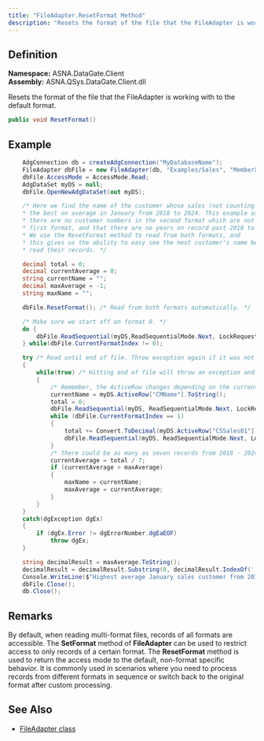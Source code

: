 ```yaml
---
title: "FileAdapter.ResetFormat Method"
description: "Resets the format of the file that the FileAdapter is working with to the default format."
---
```


## Definition

**Namespace:** ASNA.DataGate.Client  
**Assembly:** ASNA.QSys.DataGate.Client.dll

Resets the format of the file that the FileAdapter is working with to the default format.

```cs
public void ResetFormat()
```


## Example

```cs
    AdgConnection db = createAdgConnection("MyDatabaseName");
    FileAdapter dbFile = new FileAdapter(db, "Examples/Sales", "MemberX");
    dbFile.AccessMode = AccessMode.Read;
    AdgDataSet myDS = null;
    dbFile.OpenNewAdgDataSet(out myDS);

    /* Here we find the name of the customer whose sales (not counting returns) were
    * the best on average in January from 2018 to 2024. This example assumes
    * there are no customer numbers in the second format which are not found in the
    * first format, and that there are no years on record past 2018 to 2024.
    * We use the ResetFormat method to read from both formats, and
    * this gives us the ability to easy see the next customer's name before we
    * read their records. */

    decimal total = 0;
    decimal currentAverage = 0;
    string currentName = "";
    decimal maxAverage = -1;
    string maxName = "";

    dbFile.ResetFormat(); /* Read from both formats automatically. */

    /* Make sure we start off on format 0. */
    do {
        dbFile.ReadSequential(myDS,ReadSequentialMode.Next, LockRequest.Read);
    } while(dbFile.CurrentFormatIndex != 0);

    try /* Read until end of file. Throw exception again if it was not due to EOF. */
    {
        while(true) /* Hitting end of file will throw an exception and let us leave. */
        {
            /* Remember, the ActiveRow changes depending on the current format. */
            currentName = myDS.ActiveRow["CMName"].ToString();
            total = 0;
            dbFile.ReadSequential(myDS, ReadSequentialMode.Next, LockRequest.Read);
            while (dbFile.CurrentFormatIndex == 1)
            {
                total += Convert.ToDecimal(myDS.ActiveRow["CSSales01"]);
                dbFile.ReadSequential(myDS, ReadSequentialMode.Next, LockRequest.Read);
            }
            /* there could be as many as seven records from 2018 - 2024. */
            currentAverage = total / 7;
            if (currentAverage > maxAverage)
            {
                maxName = currentName;
                maxAverage = currentAverage;
            }
        }
    }
    catch(dgException dgEx)
    {
        if (dgEx.Error != dgErrorNumber.dgEaEOF)
            throw dgEx;
    }

    string decimalResult = maxAverage.ToString();
    decimalResult = decimalResult.Substring(0, decimalResult.IndexOf('.') + 3);
    Console.WriteLine($"Highest average January sales customer from 2018 - 2024 is '{maxName}', with an average of {maxAverage}.");
    dbFile.Close();
    db.Close();
```

## Remarks
 
By default, when reading multi-format files, records of all formats are accessible. The **SetFormat** method of **FileAdapter** can be used to restrict access to only records of a certain format. The **ResetFormat** method is used to return the access mode to the default, non-format specific behavior. It is commonly used in scenarios where you need to process records from different formats in sequence or switch back to the original format after custom processing.

## See Also
- [FileAdapter class](file-adapter.html)
